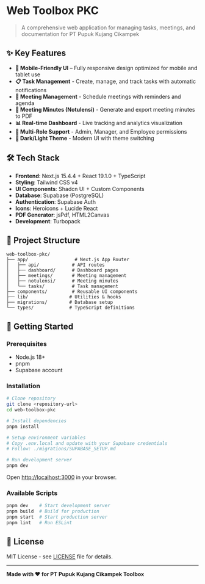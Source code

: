 # Web Toolbox PKC

> A comprehensive web application for managing tasks, meetings, and documentation for PT Pupuk Kujang Cikampek

## ✨ Key Features

- **📱 Mobile-Friendly UI** – Fully responsive design optimized for mobile and tablet use
- **📋 Task Management** - Create, manage, and track tasks with automatic notifications
- **🤝 Meeting Management** - Schedule meetings with reminders and agenda
- **📝 Meeting Minutes (Notulensi)** - Generate and export meeting minutes to PDF
- **📊 Real-time Dashboard** - Live tracking and analytics visualization
- **🔐 Multi-Role Support** - Admin, Manager, and Employee permissions
- **🌙 Dark/Light Theme** - Modern UI with theme switching
  

## 🛠️ Tech Stack

- **Frontend**: Next.js 15.4.4 + React 19.1.0 + TypeScript
- **Styling**: Tailwind CSS v4
- **UI Components**: Shadcn UI + Custom Components
- **Database**: Supabase (PostgreSQL)
- **Authentication**: Supabase Auth
- **Icons**: Heroicons + Lucide React
- **PDF Generator**: jsPdf, HTML2Canvas
- **Development**: Turbopack

## 📁 Project Structure

```
web-toolbox-pkc/
├── app/                 # Next.js App Router
│   ├── api/            # API routes
│   ├── dashboard/      # Dashboard pages
│   ├── meetings/       # Meeting management
│   ├── notulensi/      # Meeting minutes
│   └── tasks/          # Task management
├── components/         # Reusable UI components
├── lib/               # Utilities & hooks
├── migrations/        # Database setup
└── types/             # TypeScript definitions
```

## 🚀 Getting Started

### Prerequisites

- Node.js 18+
- pnpm
- Supabase account

### Installation

```bash
# Clone repository
git clone <repository-url>
cd web-toolbox-pkc

# Install dependencies
pnpm install

# Setup environment variables
# Copy .env.local and update with your Supabase credentials
# Follow: ./migrations/SUPABASE_SETUP.md

# Run development server
pnpm dev
```

Open [http://localhost:3000](http://localhost:3000) in your browser.

### Available Scripts

```bash
pnpm dev    # Start development server
pnpm build  # Build for production
pnpm start  # Start production server
pnpm lint   # Run ESLint
```

## 📄 License

MIT License - see [LICENSE](LICENSE) file for details.

---

**Made with ❤️ for PT Pupuk Kujang Cikampek Toolbox**

